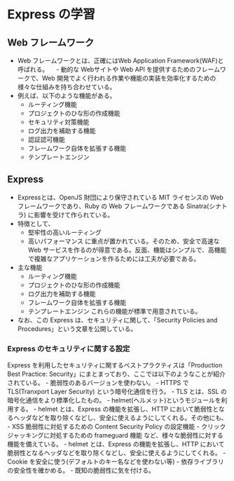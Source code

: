 # Express の学習
## Web フレームワーク
  - Web フレームワークとは、正確にはWeb Application Framework(WAF)と呼ばれる。
　- 動的な Webサイトや Web API を提供するためのフレームワークで、Web 開発でよく行われる作業や機能の実装を効率化するための様々な仕組みを持ち合わせている。
  - 例えば、以下のような機能がある。
    - ルーティング機能
    - プロジェクトのひな形の作成機能
    - セキュリティ対策機能
    - ログ出力を補助する機能
    - 認証認可機能
    - フレームワーク自体を拡張する機能
    - テンプレートエンジン

## Express
  - Expressとは、OpenJS 財団により保守されている MIT ライセンスの Web フレームワークであり、Ruby の Web フレームワークである Sinatra(シナトラ) に影響を受けて作られている。
  - 特徴として、
    - 堅牢性の高いルーティング
    - 高いパフォーマンス
  に重点が置かれている。そのため、安全で高速な Web サービスを作るのが得意である。反面、機能はシンプルで、高機能で複雑なアプリケーションを作るためには工夫が必要である。
  - 主な機能
    - ルーティング機能
    - プロジェクトのひな形の作成機能
    - ログ出力を補助する機能
    - フレームワーク自体を拡張する機能
    - テンプレートエンジン
    これらの機能が標準で用意されている。
  - なお、この Express は、セキュリティに関して、「Security Policies and Procedures」という文章を公開している。

### Express のセキュリティに関する設定
  Express を利用したセキュリティに関するベストプラクティスは「Production Best Practice: Security」にまとまっており、ここでは以下のようなことが紹介されている。
    - 脆弱性のあるバージョンを使わない。
    - HTTPS で TLS(Tranxport Layer Security) という暗号化通信を行う。
      - TLS とは、SSL の暗号化通信をより標準化したもの。
    - helmet(ヘルメット)というモジュールを利用する。
      - helmet とは、Express の機能を拡張し、HTTP において脆弱性となるヘッダなどを取り除くなどし、安全に使えるようにしてくれる。その他にも、
        - XSS 脆弱性に対処するための Content Security Policy の設定機能
        - クリックジャッキングに対処するための frameguard 機能
      など、様々な脆弱性に対する機能を備えている。
      - helmet とは、Express の機能を拡張し、HTTP において脆弱性となるヘッダなどを取り除くなどし、安全に使えるようにしてくれる。
    - Cookie を安全に使う(デフォルトのキー名などを使わない等)
    - 依存ライブラリの安全性を確かめる。
    - 既知の脆弱性に気を付ける。

